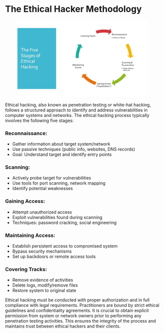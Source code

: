 # The Ethical Hacker Methodology

<figure><img src="../../../.gitbook/assets/image (2).png" alt="The Five Stages of Ethical Hacking"><figcaption></figcaption></figure>



Ethical hacking, also known as penetration testing or white-hat hacking, follows a structured approach to identify and address vulnerabilities in computer systems and networks. The ethical hacking process typically involves the following five stages:

### Reconnaissance:

* Gather information about target system/network
* Use passive techniques (public info, websites, DNS records)
* Goal: Understand target and identify entry points



### Scanning:

* Actively probe target for vulnerabilities
* Use tools for port scanning, network mapping
* Identify potential weaknesses



### Gaining Access:

* Attempt unauthorized access
* Exploit vulnerabilities found during scanning
* Techniques: password cracking, social engineering



### Maintaining Access:

* Establish persistent access to compromised system
* Bypass security mechanisms
* Set up backdoors or remote access tools



### Covering Tracks:

* Remove evidence of activities
* Delete logs, modify/remove files
* Restore system to original state



Ethical hacking must be conducted with proper authorization and in full compliance with legal requirements. Practitioners are bound by strict ethical guidelines and confidentiality agreements. It is crucial to obtain explicit permission from system or network owners prior to performing any penetration testing activities. This ensures the integrity of the process and maintains trust between ethical hackers and their clients.
